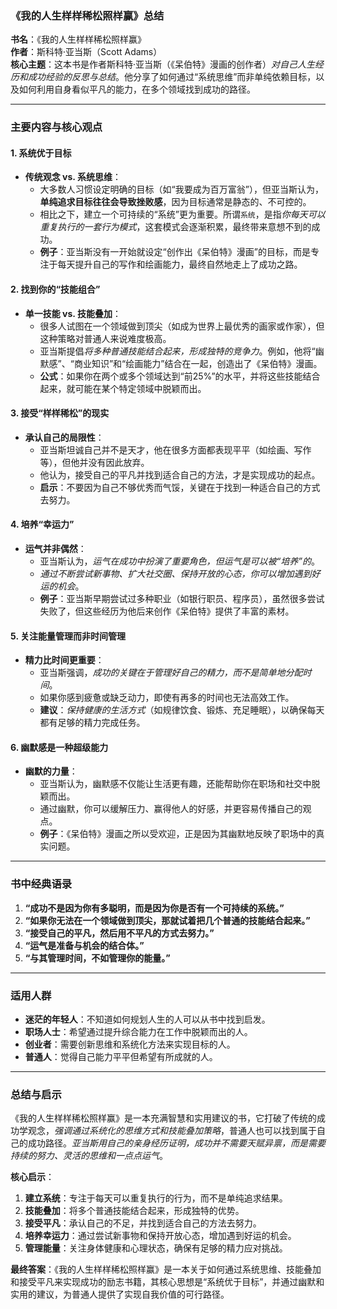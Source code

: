 ### 《我的人生样样稀松照样赢》总结

**书名**：《我的人生样样稀松照样赢》  
**作者**：斯科特·亚当斯（Scott Adams）  
**核心主题**：这本书是作者斯科特·亚当斯（《呆伯特》漫画的创作者）*对自己人生经历和成功经验的反思与总结*。他分享了如何通过“系统思维”而非单纯依赖目标，以及如何利用自身看似平凡的能力，在多个领域找到成功的路径。

---

### 主要内容与核心观点

#### 1. 系统优于目标
- **传统观念 vs. 系统思维**：
  - 大多数人习惯设定明确的目标（如“我要成为百万富翁”），但亚当斯认为，**单纯追求目标往往会导致挫败感**，因为目标通常是静态的、不可控的。
  - 相比之下，建立一个可持续的“系统”更为重要。所谓`系统`，是指*你每天可以重复执行的一套行为模式*，这套模式会逐渐积累，最终带来意想不到的成功。
  - **例子**：亚当斯没有一开始就设定“创作出《呆伯特》漫画”的目标，而是专注于每天提升自己的写作和绘画能力，最终自然地走上了成功之路。

#### 2. 找到你的“技能组合”
- **单一技能 vs. 技能叠加**：
  - 很多人试图在一个领域做到顶尖（如成为世界上最优秀的画家或作家），但这种策略对普通人来说难度极高。
  - 亚当斯提倡*将多种普通技能结合起来，形成独特的竞争力*。例如，他将“幽默感”、“商业知识”和“绘画能力”结合在一起，创造出了《呆伯特》漫画。
  - **公式**：如果你在两个或多个领域达到“前25%”的水平，并将这些技能结合起来，就可能在某个特定领域中脱颖而出。

#### 3. 接受“样样稀松”的现实
- **承认自己的局限性**：
  - 亚当斯坦诚自己并不是天才，他在很多方面都表现平平（如绘画、写作等），但他并没有因此放弃。
  - 他认为，接受自己的平凡并找到适合自己的方法，才是实现成功的起点。
  - **启示**：不要因为自己不够优秀而气馁，关键在于找到一种适合自己的方式去努力。

#### 4. 培养“幸运力”
- **运气并非偶然**：
  - 亚当斯认为，*运气在成功中扮演了重要角色，但运气是可以被“培养”的*。
  - *通过不断尝试新事物、扩大社交圈、保持开放的心态，你可以增加遇到好运的机会*。
  - **例子**：亚当斯早期尝试过多种职业（如银行职员、程序员），虽然很多尝试失败了，但这些经历为他后来创作《呆伯特》提供了丰富的素材。

#### 5. 关注能量管理而非时间管理
- **精力比时间更重要**：
  - 亚当斯强调，*成功的关键在于管理好自己的精力，而不是简单地分配时间*。
  - 如果你感到疲惫或缺乏动力，即使有再多的时间也无法高效工作。
  - **建议**：*保持健康的生活方式*（如规律饮食、锻炼、充足睡眠），以确保每天都有足够的精力完成任务。

#### 6. 幽默感是一种超级能力
- **幽默的力量**：
  - 亚当斯认为，幽默感不仅能让生活更有趣，还能帮助你在职场和社交中脱颖而出。
  - 通过幽默，你可以缓解压力、赢得他人的好感，并更容易传播自己的观点。
  - **例子**：《呆伯特》漫画之所以受欢迎，正是因为其幽默地反映了职场中的真实问题。

---

### 书中经典语录
1. **“成功不是因为你有多聪明，而是因为你是否有一个可持续的系统。”**
2. **“如果你无法在一个领域做到顶尖，那就试着把几个普通的技能结合起来。”**
3. **“接受自己的平凡，然后用不平凡的方式去努力。”**
4. **“运气是准备与机会的结合体。”**
5. **“与其管理时间，不如管理你的能量。”**

---

### 适用人群
- **迷茫的年轻人**：不知道如何规划人生的人可以从书中找到启发。
- **职场人士**：希望通过提升综合能力在工作中脱颖而出的人。
- **创业者**：需要创新思维和系统化方法来实现目标的人。
- **普通人**：觉得自己能力平平但希望有所成就的人。

---

### 总结与启示

《我的人生样样稀松照样赢》是一本充满智慧和实用建议的书，它打破了传统的成功学观念，*强调通过系统化的思维方式和技能叠加策略*，普通人也可以找到属于自己的成功路径。*亚当斯用自己的亲身经历证明，成功并不需要天赋异禀，而是需要持续的努力、灵活的思维和一点点运气*。

**核心启示**：
1. **建立系统**：专注于每天可以重复执行的行为，而不是单纯追求结果。
2. **技能叠加**：将多个普通技能结合起来，形成独特的优势。
3. **接受平凡**：承认自己的不足，并找到适合自己的方法去努力。
4. **培养幸运力**：通过尝试新事物和保持开放心态，增加遇到好运的机会。
5. **管理能量**：关注身体健康和心理状态，确保有足够的精力应对挑战。

**最终答案**：《我的人生样样稀松照样赢》是一本关于如何通过系统思维、技能叠加和接受平凡来实现成功的励志书籍，其核心思想是“系统优于目标”，并通过幽默和实用的建议，为普通人提供了实现自我价值的可行路径。